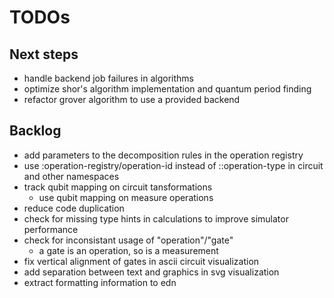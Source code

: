 # TODOs

## Next steps
* handle backend job failures in algorithms
* optimize shor's algorithm implementation and quantum period finding
* refactor grover algorithm to use a provided backend

## Backlog
* add parameters to the decomposition rules in the operation registry
* use :operation-registry/operation-id instead of ::operation-type in circuit
  and other namespaces
* track qubit mapping on circuit tansformations
  * use qubit mapping on measure operations
* reduce code duplication
* check for missing type hints in calculations to improve simulator performance
* check for inconsistant usage of "operation"/"gate"
  * a gate is an operation, so is a measurement
* fix vertical alignment of gates in ascii circuit visualization
* add separation between text and graphics in svg visualization
* extract formatting information to edn
